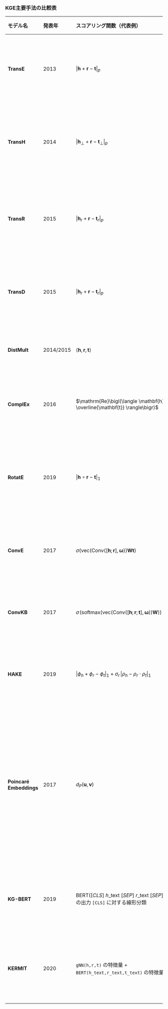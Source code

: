 ### KGE主要手法の比較表

| モデル名 | 発表年 | スコアリング関数（代表例） | 関係の表現方法 | 空間 | 主な特徴・「キモ」 |
| :------- | :----- | :------------------------- | :------------- | :--- | :----------------- |
| **TransE** | 2013 | $\|\mathbf{h} + \mathbf{r} - \mathbf{t}\|_{p}$ | 並進ベクトルとして関係をモデル化 | 実数空間 | 関係を**ベクトル空間における並進操作**として捉える。シンプルながら高い性能。KGE研究の基礎。 |
| **TransH** | 2014 | $\|\mathbf{h}_{\perp} + \mathbf{r} - \mathbf{t}_{\perp}\|_{p}$ | 関係固有の超平面への射影と並進 | 実数空間 | **多対多関係**をより正確にモデル化するため、関係固有の超平面を導入。エンティティの多義性を考慮。 |
| **TransR** | 2015 | $\|\mathbf{h}_r + \mathbf{r} - \mathbf{t}_r\|_{p}$ | 関係固有の空間への射影と並進 | 実数空間 | エンティティと関係を異なる空間に埋め込み、関係固有の変換行列でエンティティを射影。**柔軟な意味表現**。 |
| **TransD** | 2015 | $\|\mathbf{h}_r + \mathbf{r} - \mathbf{t}_r\|_{p}$ | エンティティと関係のベクトルを用いた適応的な射影 | 実数空間 | TransRを改善し、関係とエンティティの両方から射影行列を生成。より**適応的な変換**。 |
| **DistMult** | 2014/2015 | $\langle \mathbf{h}, \mathbf{r}, \mathbf{t} \rangle$ | 対角行列（要素ごとの積）として関係をモデル化 | 実数空間 | 関係を対角行列で表現し、**対称関係**のモデリングに優れる。 |
| **ComplEx** | 2016 | $\mathrm{Re}\bigl(\langle \mathbf{h}, \mathbf{r}, \overline{\mathbf{t}} \rangle\bigr)$ | 複素ベクトル空間におけるアダマール積 | 複素数空間 | 関係とエンティティを複素数ベクトルで表現し、**反対称関係**を自然にモデル化。 |
| **RotatE** | 2019 | $\|\mathbf{h} \circ \mathbf{r} - \mathbf{t}\|_{1}$ | 複素ベクトル空間における回転（要素ごとの積） | 複素数空間 | 関係を**複素ベクトル空間における回転操作**として捉え、対称性・反対称性・合成などの多様な関係パターンを表現。 |
| **ConvE** | 2017 | $\sigma\bigl(\mathrm{vec}(\mathrm{Conv}([\mathbf{h};\mathbf{r}],\boldsymbol{\omega}))\mathbf{W}\mathbf{t}\bigr)$ | 畳み込みニューラルネットワークによる特徴抽出 | 実数空間 | エンティティと関係の相互作用を**CNN**で捉える。より複雑で非線形なパターンを学習。 |
| **ConvKB** | 2017 | $\sigma\!\bigl(\mathrm{softmax}(\mathrm{vec}(\mathrm{Conv}([\mathbf{h};\mathbf{r};\mathbf{t}],\boldsymbol{\omega}))\mathbf{W})\bigr)$ | 畳み込みニューラルネットワークによる特徴抽出 | 実数空間 | トリプル全体をCNNに入力し、各要素間の**多様な特徴の組み合わせ**を捉える。 |
| **HAKE** | 2019 | $\|\phi_h + \phi_r - \phi_t\|_{1} + \sigma_r\,\|\rho_h - \rho_r \cdot \rho_t\|_{1}$ | 極座標系の角度成分と動径成分による表現 | 極座標系 | エンティティ埋め込みを**極座標系**で表現し、知識グラフの**階層構造**を明示的にモデル化。 |
| **Poincaré Embeddings** | 2017 | $d_P(\mathbf{u}, \mathbf{v})$ | 双曲空間での距離ベース表現 | 双曲空間 | **階層構造を持つデータ**（例: WordNet）を、**負の曲率を持つ双曲空間に低次元で効率的に埋め込む**。中心からの距離が指数関数的に広がる性質を活かし、階層の深さを自然に表現。KGEにおける双曲空間応用の先駆け。 |
| **KG-BERT** | 2019 | $\mathrm{BERT}([CLS]\ h\_\mathrm{text}\ [SEP]\ r\_\mathrm{text}\ [SEP]\ t\_\mathrm{text}\ [SEP])$ の出力 `[CLS]` に対する線形分類 | プリトレーニング済み言語モデル（BERT）による文脈的表現 | 言語モデル | **エンティティと関係のテキスト記述**をBERTで処理し、トリプルを言語的な文脈で捉える。 |
| **KERMIT** | 2020 | `gNN(h,r,t)` の特徴量 + `BERT(h_text,r_text,t_text)` の特徴量 | グラフ構造とテキスト情報を統合した表現 | 混合空間 | グラフ構造とエンティティ・関係の**テキスト情報**を統合して学習。**マルチモーダル**なKGE。 |
